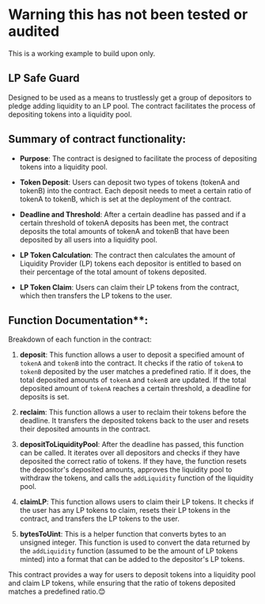 # Warning this has not been tested or audited
This is a working example to build upon only.

## LP Safe Guard
Designed to be used as a means to trustlessly get a group of depositors to pledge adding liquidity to an LP pool.
The contract facilitates the process of depositing tokens into a liquidity pool. 

## Summary of contract functionality:


- **Purpose**: The contract is designed to facilitate the process of depositing tokens into a liquidity pool.

- **Token Deposit**: Users can deposit two types of tokens (tokenA and tokenB) into the contract. Each deposit needs to meet a certain ratio of tokenA to tokenB, which is set at the deployment of the contract.

- **Deadline and Threshold**: After a certain deadline has passed and if a certain threshold of tokenA deposits has been met, the contract deposits the total amounts of tokenA and tokenB that have been deposited by all users into a liquidity pool.

- **LP Token Calculation**: The contract then calculates the amount of Liquidity Provider (LP) tokens each depositor is entitled to based on their percentage of the total amount of tokens deposited.

- **LP Token Claim**: Users can claim their LP tokens from the contract, which then transfers the LP tokens to the user.


## Function Documentation**:

Breakdown of each function in the contract:

1. **deposit**: This function allows a user to deposit a specified amount of `tokenA` and `tokenB` into the contract. It checks if the ratio of `tokenA` to `tokenB` deposited by the user matches a predefined ratio. If it does, the total deposited amounts of `tokenA` and `tokenB` are updated. If the total deposited amount of `tokenA` reaches a certain threshold, a deadline for deposits is set.

2. **reclaim**: This function allows a user to reclaim their tokens before the deadline. It transfers the deposited tokens back to the user and resets their deposited amounts in the contract.

3. **depositToLiquidityPool**: After the deadline has passed, this function can be called. It iterates over all depositors and checks if they have deposited the correct ratio of tokens. If they have, the function resets the depositor's deposited amounts, approves the liquidity pool to withdraw the tokens, and calls the `addLiquidity` function of the liquidity pool.

4. **claimLP**: This function allows users to claim their LP tokens. It checks if the user has any LP tokens to claim, resets their LP tokens in the contract, and transfers the LP tokens to the user.

5. **bytesToUint**: This is a helper function that converts bytes to an unsigned integer. This function is used to convert the data returned by the `addLiquidity` function (assumed to be the amount of LP tokens minted) into a format that can be added to the depositor's LP tokens.

This contract provides a way for users to deposit tokens into a liquidity pool and claim LP tokens, while ensuring that the ratio of tokens deposited matches a predefined ratio.😊